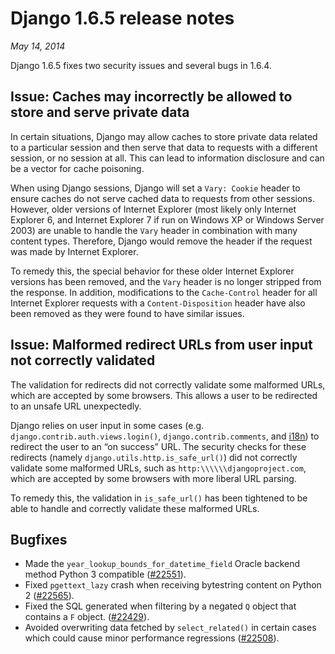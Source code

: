 # Django 1.6.5 release notes

*May 14, 2014*

Django 1.6.5 fixes two security issues and several bugs in 1.6.4.

## Issue: Caches may incorrectly be allowed to store and serve private data

In certain situations, Django may allow caches to store private data
related to a particular session and then serve that data to requests
with a different session, or no session at all. This can lead to
information disclosure and can be a vector for cache poisoning.

When using Django sessions, Django will set a `Vary: Cookie` header to
ensure caches do not serve cached data to requests from other sessions.
However, older versions of Internet Explorer (most likely only Internet
Explorer 6, and Internet Explorer 7 if run on Windows XP or Windows Server
2003) are unable to handle the `Vary` header in combination with many content
types. Therefore, Django would remove the header if the request was made by
Internet Explorer.

To remedy this, the special behavior for these older Internet Explorer versions
has been removed, and the `Vary` header is no longer stripped from the response.
In addition, modifications to the `Cache-Control` header for all Internet Explorer
requests with a `Content-Disposition` header have also been removed as they
were found to have similar issues.

## Issue: Malformed redirect URLs from user input not correctly validated

The validation for redirects did not correctly validate some malformed URLs,
which are accepted by some browsers. This allows a user to be redirected to
an unsafe URL unexpectedly.

Django relies on user input in some cases (e.g.
`django.contrib.auth.views.login()`, `django.contrib.comments`, and
[i18n](../topics/i18n/index.md)) to redirect the user to an “on success” URL.
The security checks for these redirects (namely
`django.utils.http.is_safe_url()`) did not correctly validate some malformed
URLs, such as `http:\\\\\\djangoproject.com`, which are accepted by some
browsers with more liberal URL parsing.

To remedy this, the validation in `is_safe_url()` has been tightened to be able
to handle and correctly validate these malformed URLs.

## Bugfixes

* Made the `year_lookup_bounds_for_datetime_field` Oracle backend method
  Python 3 compatible ([#22551](https://code.djangoproject.com/ticket/22551)).
* Fixed `pgettext_lazy` crash when receiving bytestring content on Python 2
  ([#22565](https://code.djangoproject.com/ticket/22565)).
* Fixed the SQL generated when filtering by a negated `Q` object that contains
  a `F` object. ([#22429](https://code.djangoproject.com/ticket/22429)).
* Avoided overwriting data fetched by `select_related()` in certain cases
  which could cause minor performance regressions
  ([#22508](https://code.djangoproject.com/ticket/22508)).
